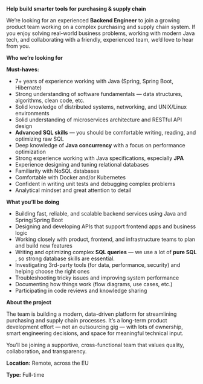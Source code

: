**Help build smarter tools for purchasing & supply chain**

We’re looking for an experienced **Backend Engineer** to join a growing
product team working on a complex purchasing and supply chain system. If you
enjoy solving real-world business problems, working with modern Java tech, and
collaborating with a friendly, experienced team, we’d love to hear from you.

**Who we’re looking for**

**Must-haves:**

  * 7+ years of experience working with Java (Spring, Spring Boot, Hibernate)
  * Strong understanding of software fundamentals — data structures, algorithms, clean code, etc.
  * Solid knowledge of distributed systems, networking, and UNIX/Linux environments
  * Solid understanding of microservices architecture and RESTful API design
  * **Advanced SQL skills** — you should be comfortable writing, reading, and optimizing raw SQL
  * Deep knowledge of **Java concurrency** with a focus on performance optimization
  * Strong experience working with Java specifications, especially **JPA**
  * Experience designing and tuning relational databases
  * Familiarity with NoSQL databases
  * Comfortable with Docker and/or Kubernetes
  * Confident in writing unit tests and debugging complex problems
  * Analytical mindset and great attention to detail

**What you’ll be doing**

  * Building fast, reliable, and scalable backend services using Java and Spring/Spring Boot
  * Designing and developing APIs that support frontend apps and business logic
  * Working closely with product, frontend, and infrastructure teams to plan and build new features
  * Writing and optimizing complex **SQL queries** — we use a lot of **pure SQL** , so strong database skills are essential.
  * Investigating 3rd-party tools (for data, performance, security) and helping choose the right ones
  * Troubleshooting tricky issues and improving system performance
  * Documenting how things work (flow diagrams, use cases, etc.)
  * Participating in code reviews and knowledge sharing

**About the project**

The team is building a modern, data-driven platform for streamlining
purchasing and supply chain processes. It’s a long-term product development
effort — not an outsourcing gig — with lots of ownership, smart engineering
decisions, and space for meaningful technical input.

You’ll be joining a supportive, cross-functional team that values quality,
collaboration, and transparency.

**Location:** Remote, across the EU

**Type:** Full-time